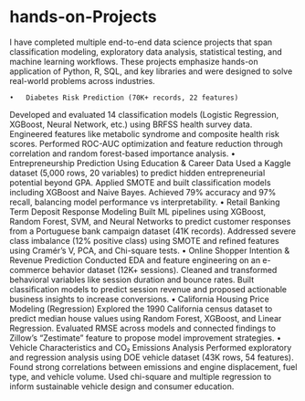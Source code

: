 # hands-on-Projects
I have completed multiple end-to-end data science projects that span classification modeling, exploratory data analysis, statistical testing, and machine learning workflows. These projects emphasize hands-on application of Python, R, SQL, and key libraries and were designed to solve real-world problems across industries.

	•	Diabetes Risk Prediction (70K+ records, 22 features)
Developed and evaluated 14 classification models (Logistic Regression, XGBoost, Neural Network, etc.) using BRFSS health survey data. Engineered features like metabolic syndrome and composite health risk scores. Performed ROC-AUC optimization and feature reduction through correlation and random forest-based importance analysis.
	•	Entrepreneurship Prediction Using Education & Career Data
Used a Kaggle dataset (5,000 rows, 20 variables) to predict hidden entrepreneurial potential beyond GPA. Applied SMOTE and built classification models including XGBoost and Naive Bayes. Achieved 79% accuracy and 97% recall, balancing model performance vs interpretability.
	•	Retail Banking Term Deposit Response Modeling
Built ML pipelines using XGBoost, Random Forest, SVM, and Neural Networks to predict customer responses from a Portuguese bank campaign dataset (41K records). Addressed severe class imbalance (12% positive class) using SMOTE and refined features using Cramér’s V, PCA, and Chi-square tests.
	•	Online Shopper Intention & Revenue Prediction
Conducted EDA and feature engineering on an e-commerce behavior dataset (12K+ sessions). Cleaned and transformed behavioral variables like session duration and bounce rates. Built classification models to predict session revenue and proposed actionable business insights to increase conversions.
	•	California Housing Price Modeling (Regression)
Explored the 1990 California census dataset to predict median house values using Random Forest, XGBoost, and Linear Regression. Evaluated RMSE across models and connected findings to Zillow’s “Zestimate” feature to propose model improvement strategies.
	•	Vehicle Characteristics and CO₂ Emissions Analysis
Performed exploratory and regression analysis using DOE vehicle dataset (43K rows, 54 features). Found strong correlations between emissions and engine displacement, fuel type, and vehicle volume. Used chi-square and multiple regression to inform sustainable vehicle design and consumer education.
